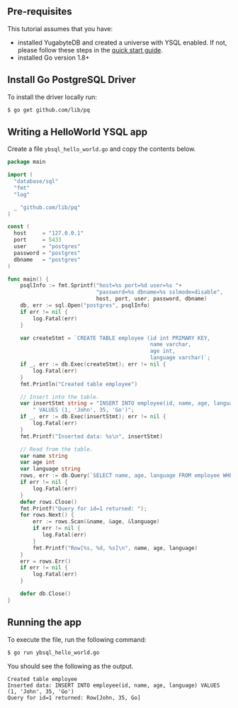 ## Pre-requisites

This tutorial assumes that you have:

- installed YugabyteDB and created a universe with YSQL enabled. If not, please follow these steps in the [quick start guide](../../../quick-start/test-ysql/).
- installed Go version 1.8+

## Install Go PostgreSQL Driver

To install the driver locally run:

```sh
$ go get github.com/lib/pq
```

## Writing a HelloWorld YSQL app

Create a file `ybsql_hello_world.go` and copy the contents below.

```go
package main

import (
  "database/sql"
  "fmt"
  "log"

  _ "github.com/lib/pq"
)

const (
  host     = "127.0.0.1"
  port     = 5433
  user     = "postgres"
  password = "postgres"
  dbname   = "postgres"
)

func main() {
    psqlInfo := fmt.Sprintf("host=%s port=%d user=%s "+
                            "password=%s dbname=%s sslmode=disable",
                            host, port, user, password, dbname)
    db, err := sql.Open("postgres", psqlInfo)
    if err != nil {
        log.Fatal(err)
    }

    var createStmt = `CREATE TABLE employee (id int PRIMARY KEY,
                                             name varchar,
                                             age int,
                                             language varchar)`;
    if _, err := db.Exec(createStmt); err != nil {
        log.Fatal(err)
    }
    fmt.Println("Created table employee")

    // Insert into the table.
    var insertStmt string = "INSERT INTO employee(id, name, age, language)" +
        " VALUES (1, 'John', 35, 'Go')";
    if _, err := db.Exec(insertStmt); err != nil {
        log.Fatal(err)
    }
    fmt.Printf("Inserted data: %s\n", insertStmt)

    // Read from the table.
    var name string
    var age int
    var language string
    rows, err := db.Query(`SELECT name, age, language FROM employee WHERE id = 1`)
    if err != nil {
        log.Fatal(err)
    }
    defer rows.Close()
    fmt.Printf("Query for id=1 returned: ");
    for rows.Next() {
        err := rows.Scan(&name, &age, &language)
        if err != nil {
           log.Fatal(err)
        }
        fmt.Printf("Row[%s, %d, %s]\n", name, age, language)
    }
    err = rows.Err()
    if err != nil {
        log.Fatal(err)
    }

    defer db.Close()
}
```

## Running the app

To execute the file, run the following command:

```sh
$ go run ybsql_hello_world.go
```

You should see the following as the output.

```
Created table employee
Inserted data: INSERT INTO employee(id, name, age, language) VALUES (1, 'John', 35, 'Go')
Query for id=1 returned: Row[John, 35, Go]
```

